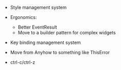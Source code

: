 - Style management system

- Ergonomics:
  - Better EventResult
  - Move to a builder pattern for complex widgets

- Key binding management system
- Move from Anyhow to something like ThisError
- ctrl-c/ctrl-z

